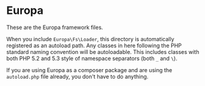 Europa
======

These are the Europa framework files.

When you include `Europa\Fs\Loader`, this directory is automatically registered as an autoload path. Any classes in here following the PHP standard naming convention will be autoloadable. This includes classes with both PHP 5.2 and 5.3 style of namespace separators (both `_` and `\`).

If you are using Europa as a composer package and are using the `autoload.php` file already, you don't have to do anything.